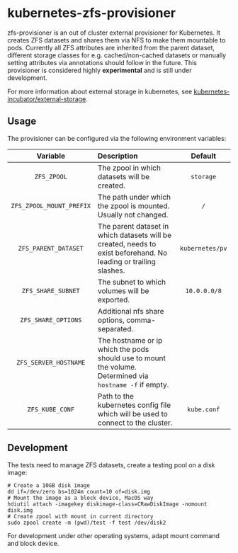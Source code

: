 # kubernetes-zfs-provisioner

zfs-provisioner is an out of cluster external provisioner for Kubernetes. It creates ZFS datasets and shares them via NFS to make them mountable to pods. Currently all ZFS attributes are inherited from the parent dataset, different storage classes for e.g. cached/non-cached datasets or manually setting attributes via annotations should follow in the future. This provisioner is considered highly **experimental** and is still under development.

 For more information about external storage in kubernetes, see [kubernetes-incubator/external-storage](https://github.com/kubernetes-incubator/external-storage).

## Usage
The provisioner can be configured via the following environment variables:

| Variable | Description | Default |
| :------: | :---------- | :-----: |
| `ZFS_ZPOOL` | The zpool in which datasets will be created. | `storage` |
| `ZFS_ZPOOL_MOUNT_PREFIX` | The path under which the zpool is mounted. Usually not changed. | `/` |
| `ZFS_PARENT_DATASET` | The parent dataset in which datasets will be created, needs to exist beforehand. No leading or trailing slashes. | `kubernetes/pv` |
| `ZFS_SHARE_SUBNET` | The subnet to which volumes will be exported. | `10.0.0.0/8` |
| `ZFS_SHARE_OPTIONS` | Additional nfs share options, comma-separated. | |
| `ZFS_SERVER_HOSTNAME` | The hostname or ip which the pods should use to mount the volume. Determined via `hostname -f` if empty. | |
| `ZFS_KUBE_CONF` | Path to the kubernetes config file which will be used to connect to the cluster. |`kube.conf` |

## Development

The tests need to manage ZFS datasets, create a testing pool on a disk image:

```
# Create a 10GB disk image
dd if=/dev/zero bs=1024m count=10 of=disk.img
# Mount the image as a block device, MacOS way
hdiutil attach -imagekey diskimage-class=CRawDiskImage -nomount disk.img
# Create zpool with mount in current directory
sudo zpool create -m (pwd)/test -f test /dev/disk2
```
For development under other operating systems, adapt mount command and block device. 